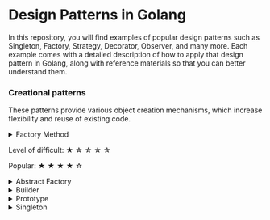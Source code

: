 # Design Patterns in Golang
In this repository, you will find examples of popular design patterns such as Singleton, Factory, Strategy, Decorator, Observer, and many more. Each example comes with a detailed description of how to apply that design pattern in Golang, along with reference materials so that you can better understand them.

### Creational patterns
These patterns provide various object creation mechanisms, which increase flexibility and reuse of existing code.

<details>
    <summary>Factory Method
        <p> Level of difficult: &#9733; &#x2606; &#x2606; &#x2606; &#x2606;</p>
        <p> Popular: &#9733; &#9733; &#9733; &#9733; &#x2606;</p>   
    </summary>
  </details>

  <details>
    <summary>Abstract Factory</summary>
  </details>

  <details>
    <summary>Builder</summary>
  </details>

  <details>
    <summary>Prototype</summary>
  </details>

  <details>
    <summary>Singleton</summary>
  </details>

